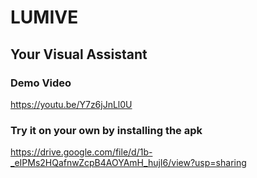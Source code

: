 # LUMIVE
## Your Visual Assistant

### Demo Video
https://youtu.be/Y7z6jJnLl0U

### Try it on your own by installing the apk
https://drive.google.com/file/d/1b-_eIPMs2HQafnwZcpB4AOYAmH_hujI6/view?usp=sharing
